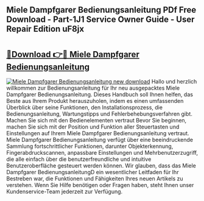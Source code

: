 ## Miele Dampfgarer Bedienungsanleitung PDf Free Download - Part-1J1 Service Owner Guide - User Repair Edition uF8jx

# <h2><a href="http://df1k4xt.blite.top/?on=Miele+Dampfgarer+Bedienungsanleitung">🔗Download 👉🔴 Miele Dampfgarer Bedienungsanleitung</a></h2>

[![Miele Dampfgarer Bedienungsanleitung new download](https://i.imgur.com/lujVjoI.png)](http://df1k4xt.blite.top/?on=Miele+Dampfgarer+Bedienungsanleitung)
Hallo und herzlich willkommen zur Bedienungsanleitung für Ihr neu ausgepacktes Miele Dampfgarer Bedienungsanleitung. Dieses Handbuch soll Ihnen helfen, das Beste aus Ihrem Produkt herauszuholen, indem es einen umfassenden Überblick über seine Funktionen, den Installationsprozess, die Bedienungsanleitung, Wartungstipps und Fehlerbehebungsverfahren gibt. Machen Sie sich mit den Bedienelementen vertraut Bevor Sie beginnen, machen Sie sich mit der Position und Funktion aller Steuertasten und Einstellungen auf Ihrem Miele Dampfgarer Bedienungsanleitung vertraut. Miele Dampfgarer Bedienungsanleitung verfügt über eine beeindruckende Sammlung fortschrittlicher Funktionen, darunter Objekterkennung, Fingerabdruckscannen, anpassbare Einstellungen und Mehrbenutzerzugriff, die alle einfach über die benutzerfreundliche und intuitive Benutzeroberfläche gesteuert werden können. Wir glauben, dass das Miele Dampfgarer BedienungsanleitungD ein wesentlicher Leitfaden für Ihr Bestreben war, die Funktionen und Fähigkeiten Ihres neuen Artikels zu verstehen. Wenn Sie Hilfe benötigen oder Fragen haben, steht Ihnen unser Kundenservice-Team jederzeit zur Verfügung.
